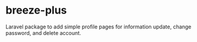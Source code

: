 # breeze-plus
Laravel package to add simple profile pages for information update, change password, and delete account.
